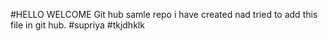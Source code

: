 #HELLO WELCOME 
Git hub samle repo i have created nad tried to add this file in git hub.
#supriya
#tkjdhklk
